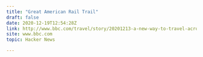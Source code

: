 ```yaml
---
title: "Great American Rail Trail"
draft: false
date: 2020-12-19T12:54:28Z
link: http://www.bbc.com/travel/story/20201213-a-new-way-to-travel-across-the-us?utm_medium=RSS&utm_source=hune
site: www.bbc.com
topic: Hacker News  

---
```

